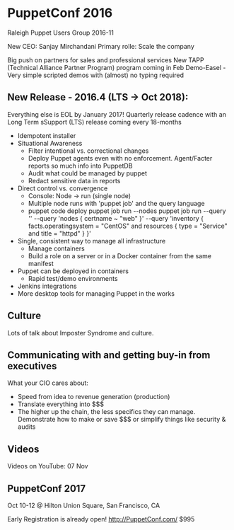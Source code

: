 # PuppetConf 2016 
Raleigh Puppet Users Group
2016-11

New CEO: Sanjay Mirchandani
Primary rolle: Scale the company

Big push on partners for sales and professional services
New TAPP (Technical Alliance Partner Program) program coming in Feb
Demo-Easel - Very simple scripted demos with (almost) no typing required


## New Release - 2016.4 (LTS → Oct 2018):
Everything else is EOL by January 2017!
Quarterly release cadence with an Long Term sSupport (LTS) release coming every 18-months

- Idempotent installer
- Situational Awareness
  - Filter intentional vs. correctional changes
  - Deploy Puppet agents even with no enforcement.  Agent/Facter reports so much info into PuppetDB
  - Audit what could be managed by puppet
  - Redact sensitive data in reports
- Direct control vs. convergence
  - Console: Node → run (single node)
  - Multiple node runs with 'puppet job' and the query language
  - puppet code deploy
puppet job run --nodes <NODE NAME> <OPTIONS>
puppet job run --query '<QUERY>' <OPTIONS>
--query 'nodes { certname ~ "web" }'
--query 'inventory { facts.operatingsystem = "CentOS" and resources { type = "Service" and title = "httpd" } }'
- Single, consistent way to manage all infrastructure
  - Manage containers
  - Build a role on a server or in a Docker container from the same manifest
- Puppet can be deployed in containers
  - Rapid test/demo environments
- Jenkins integrations
- More desktop tools for managing Puppet in the works

## Culture

Lots of talk about Imposter Syndrome and culture.

## Communicating with and getting buy-in from executives

What your CIO cares about:
- Speed from idea to revenue generation (production)
- Translate everything into $$$
- The higher up the chain, the less specifics they can manage.  Demonstrate how to make or save $$$ or simplify things like security & audits

## Videos
Videos on YouTube: 07 Nov

## PuppetConf 2017
Oct 10-12 @ Hilton Union Square, San Francisco, CA

Early Registration is already open!   http://PuppetConf.com/  $995
